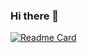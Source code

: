 ### Hi there 👋

[![Readme Card](https://github-readme-stats-one-bice.vercel.app/api?username=YuKongA&show_icons=true&role=OWNER,ORGANIZATION_MEMBER,COLLABORATOR)](https://github.com/anuraghazra/github-readme-stats)  
